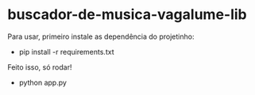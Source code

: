 # buscador-de-musica-vagalume-lib

Para usar, primeiro instale as dependência do projetinho:
* pip install -r requirements.txt

Feito isso, só rodar!
* python app.py